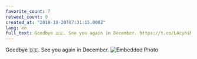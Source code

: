 ```yaml
---
favorite_count: 7
retweet_count: 0
created_at: "2018-10-20T07:31:15.000Z"
lang: en
full_text: Goodbye 🇩🇪. See you again in December. https://t.co/LAcyhiM5vo
---
```


Goodbye 🇩🇪. See you again in December.
![Embedded Photo](https://twitter-media-coderbyheart.s3.eu-north-1.amazonaws.com/1053549191786627072-Dp71ZZVWoAAnoYl.jpg)
